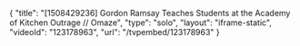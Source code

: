 {
    "title": "[1508429236] Gordon Ramsay Teaches Students at the Academy of Kitchen Outrage \/\/ Omaze",
    "type": "solo",
    "layout": "iframe-static",
    "videoId": "123178963",
    "url": "\/tvpembed\/123178963"
}